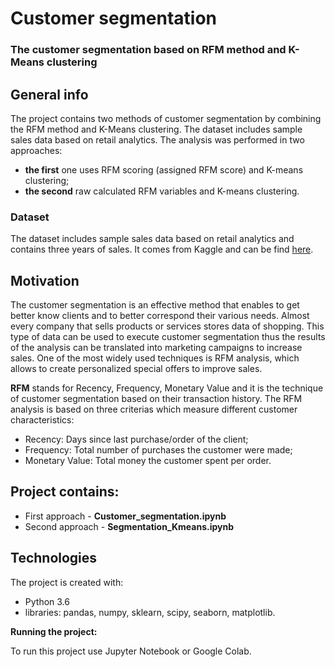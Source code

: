 # Customer segmentation

### The customer segmentation based on RFM method and K-Means clustering

## General info
The project contains two methods of customer segmentation by combining the RFM method and K-Means clustering. The dataset includes sample sales data based on retail analytics. The analysis was performed in two approaches:
- **the first** one uses RFM scoring (assigned RFM score) and K-means clustering;
- **the second** raw calculated RFM variables and K-means clustering.

### Dataset
The dataset includes sample sales data based on retail analytics and contains three years of sales. It comes from Kaggle and can be find [here](https://www.kaggle.com/kyanyoga/sample-sales-data).

## Motivation
The customer segmentation is an effective method that enables to get better know clients and to better correspond their various needs. 
Almost every company that sells products or services stores data of shopping. This type of data can be used to execute customer segmentation thus the results of the analysis can be translated into marketing campaigns to increase sales. One of the most widely used techniques is RFM analysis, which allows to create personalized special offers to improve sales. 

**RFM** stands for Recency, Frequency, Monetary Value and it is the technique of customer segmentation based on their transaction history. The RFM analysis is based on three criterias which measure different customer characteristics:
- Recency: Days since last purchase/order of the client;
- Frequency: Total number of purchases the customer were made;
- Monetary Value: Total money the customer spent per order.

## Project contains:
- First approach - **Customer_segmentation.ipynb**
- Second approach - **Segmentation_Kmeans.ipynb**

## Technologies

The project is created with:

- Python 3.6
- libraries: pandas, numpy, sklearn, scipy, seaborn, matplotlib.

**Running the project:**

To run this project use Jupyter Notebook or Google Colab.

